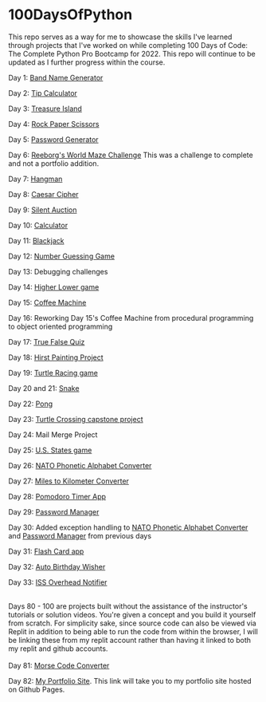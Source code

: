 # 100DaysOfPython

This repo serves as a way for me to showcase the skills I've learned through projects that I've worked on while completing 100 Days of Code: The Complete Python Pro Bootcamp for 2022. This repo will continue to be updated as I further progress within the course.

Day 1: <a href="https://github.com/keithgaines/100DaysOfPython/tree/main/BandNameGenerator">Band Name Generator</a>

Day 2: <a href="https://github.com/keithgaines/100DaysOfPython/tree/main/TipCalculator">Tip Calculator</a>

Day 3: <a href="https://github.com/keithgaines/100DaysOfPython/tree/main/TreasureIsland">Treasure Island</a>

Day 4: <a href="https://github.com/keithgaines/100DaysOfPython/tree/main/RockPaperScissors">Rock Paper Scissors</a>

Day 5: <a href="https://github.com/keithgaines/100DaysOfPython/tree/main/PasswordGenerator">Password Generator</a>

Day 6: <a href="https://reeborg.ca/reeborg.html?lang=en&mode=python&menu=worlds%2Fmenus%2Freeborg_intro_en.json&name=Maze&url=worlds%2Ftutorial_en%2Fmaze1.json">Reeborg's World Maze Challenge<a> This was a challenge to complete and not a portfolio addition.

Day 7: <a href="https://github.com/keithgaines/100DaysOfPython/tree/main/Hangman">Hangman</a>

Day 8: <a href="https://github.com/keithgaines/100DaysOfPython/tree/main/CaesarCipher">Caesar Cipher</a>

Day 9: <a href="https://github.com/keithgaines/100DaysOfPython/tree/main/SilentAuction">Silent Auction</a>

Day 10: <a href="https://github.com/keithgaines/100DaysOfPython/tree/main/Calculator">Calculator</a>

Day 11: <a href="https://github.com/keithgaines/100DaysOfPython/tree/main/Blackjack">Blackjack</a>

Day 12: <a href="https://github.com/keithgaines/100DaysOfPython/tree/main/NumberGuessingGame">Number Guessing Game</a>

Day 13: Debugging challenges

Day 14: <a href="https://github.com/keithgaines/100DaysOfPython/tree/main/HigherLower">Higher Lower game</a>

Day 15: <a href="https://github.com/keithgaines/100DaysOfPython/tree/main/CoffeeMaker">Coffee Machine</a>

Day 16: Reworking Day 15's Coffee Machine from procedural programming to object oriented programming

Day 17: <a href="https://github.com/keithgaines/100DaysOfPython/tree/main/TrueFalseQuiz">True False Quiz</a>

Day 18: <a href="https://github.com/keithgaines/100DaysOfPython/tree/main/HirstPaintingProject">Hirst Painting Project</a>

Day 19: <a href="https://github.com/keithgaines/100DaysOfPython/tree/main/TurtleRacing">Turtle Racing game</a>

Day 20 and 21: <a href="https://github.com/keithgaines/100DaysOfPython/tree/main/Snake">Snake</a>

Day 22: <a href="https://github.com/keithgaines/100DaysOfPython/tree/main/Pong>Pong">Pong</a>

Day 23: <a href=https://github.com/keithgaines/100DaysOfPython/tree/main/TurtleCrossing>Turtle Crossing capstone project<a>

Day 24: Mail Merge Project

Day 25: <a href="https://github.com/keithgaines/100DaysOfPython/tree/main/U.S.%20States%20Game">U.S. States game</a>

Day 26: <a href="https://github.com/keithgaines/100DaysOfPython/tree/main/NATO%20Phonetic%20Alphabet">NATO Phonetic Alphabet Converter</a>

Day 27: <a href="https://github.com/keithgaines/100DaysOfPython/tree/main/MtoKmConverter">Miles to Kilometer Converter</a>

Day 28: <a href="https://github.com/keithgaines/100DaysOfPython/tree/main/PomodoroApp">Pomodoro Timer App</a>

Day 29: <a href="https://github.com/keithgaines/100DaysOfPython/tree/main/PasswordManager">Password Manager</a>

Day 30: Added exception handling to <a href="https://github.com/keithgaines/100DaysOfPython/tree/main/NATO%20Phonetic%20Alphabet">NATO Phonetic Alphabet Converter</a> and <a href="https://github.com/keithgaines/100DaysOfPython/tree/main/PasswordManager">Password Manager</a> from previous days

Day 31: <a href="https://github.com/keithgaines/100DaysOfPython/tree/main/flashCardProject">Flash Card app</a>

Day 32: <a href="https://github.com/keithgaines/100DaysOfPython/tree/main/birthdayWisher">Auto Birthday Wisher</a>

Day 33: <a href="https://github.com/keithgaines/100DaysOfPython/tree/main/issOverheadNotifier">ISS Overhead Notifier</a>


<br>
Days 80 - 100 are projects built without the assistance of the instructor's tutorials or solution videos. You're given a concept and you build it yourself from scratch. For simplicity sake, since source code can also be viewed via Replit in addition to being able to run the code from within the browser, I will be linking these from my replit account rather than having it linked to both my replit and github accounts. 
<br>
<br>
Day 81: <a href="https://replit.com/@keithgaines/morseCodeConverter#main.py">Morse Code Converter</a>
  
Day 82: <a href="https://keithgaines.github.io/">My Portfolio Site</a>. This link will take you to my portfolio site hosted on Github Pages.
